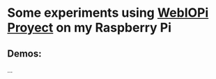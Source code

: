 # Some experiments using [WebIOPi Proyect](http://code.google.com/p/webiopi/) on my Raspberry Pi

## Demos:

...


